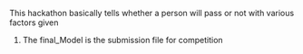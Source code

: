 This hackathon basically tells whether a person will pass or not with various factors given

1) The final_Model is the submission file for competition
